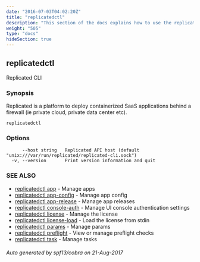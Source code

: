 ```yaml
---
date: "2016-07-03T04:02:20Z"
title: "replicatedctl"
description: "This section of the docs explains how to use the replicatedctl"
weight: "505"
type: "docs"
hideSection: true
---
```


## replicatedctl

Replicated CLI

### Synopsis


Replicated is a platform to deploy containerized SaaS applications behind a firewall (ie private cloud, private data center etc).

```
replicatedctl
```

### Options

```
      --host string   Replicated API host (default "unix:///var/run/replicated/replicated-cli.sock")
  -v, --version       Print version information and quit
```

### SEE ALSO
* [replicatedctl app](/docs/reference/replicatedctl/replicatedctl_app/)	 - Manage apps
* [replicatedctl app-config](/docs/reference/replicatedctl/replicatedctl_app-config/)	 - Manage app config
* [replicatedctl app-release](/docs/reference/replicatedctl/replicatedctl_app-release/)	 - Manage app releases
* [replicatedctl console-auth](/docs/reference/replicatedctl/replicatedctl_console-auth/)	 - Manage UI console authentication settings
* [replicatedctl license](/docs/reference/replicatedctl/replicatedctl_license/)	 - Manage the license
* [replicatedctl license-load](/docs/reference/replicatedctl/replicatedctl_license-load/)	 - Load the license from stdin
* [replicatedctl params](/docs/reference/replicatedctl/replicatedctl_params/)	 - Manage params
* [replicatedctl preflight](/docs/reference/replicatedctl/replicatedctl_preflight/)	 - View or manage preflight checks
* [replicatedctl task](/docs/reference/replicatedctl/replicatedctl_task/)	 - Manage tasks

###### Auto generated by spf13/cobra on 21-Aug-2017
